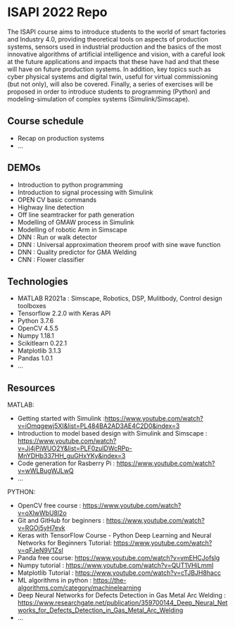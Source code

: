 # ISAPI 2022 Repo

The ISAPI course aims to introduce students to the world of smart factories and Industry 4.0, providing theoretical tools on aspects of production systems, sensors used in industrial production and the basics of the most innovative algorithms of artificial intelligence and vision, with a careful look at the future applications and impacts that these have had and that these will have on future production systems. In addition, key topics such as cyber physical systems and digital twin, useful for virtual commissioning (but not only), will also be covered. Finally, a series of exercises will be proposed in order to introduce students to programming (Python) and modeling-simulation of complex systems (Simulink/Simscape).

## Course schedule

* Recap on production systems
* ...

## DEMOs

* Introduction to python programming
* Introduction to signal processing with Simulink
* OPEN CV basic commands
* Highway line detection
* Off line seamtracker for path generation 
* Modelling of GMAW process in Simulink
* Modelling of robotic Arm in Simscape
* DNN : Run or walk detector
* DNN : Universal approximation theorem proof with sine wave function
* DNN : Quality predictor for GMA Welding
* CNN : Flower classifier


## Technologies
* MATLAB R2021a : Simscape, Robotics, DSP, Mulitbody, Control design toolboxes
* Tensorflow 2.2.0 with Keras API
* Python 3.7.6
* OpenCV 4.5.5
* Numpy 1.18.1
* Scikitlearn 0.22.1
* Matplotlib 3.1.3
* Pandas 1.0.1
* ...
## Resources 

MATLAB: 
* Getting started with Simulink :https://www.youtube.com/watch?v=iOmqgewj5XI&list=PL484BA2AD3AE4C2D0&index=3
* Introduction to model based design with Simulink and Simscape : https://www.youtube.com/watch?v=Jj4jPiWUO2Y&list=PLF0zuIDWcRPp-MnYDHb337HH_guGHxYKy&index=3
* Code generation for Rasberry Pi : https://www.youtube.com/watch?v=wWLBugWJLwQ
* ...

PYTHON: 
* OpenCV free course : https://www.youtube.com/watch?v=oXlwWbU8l2o
* Git and GitHub for beginners : https://www.youtube.com/watch?v=RGOj5yH7evk
* Keras with TensorFlow Course - Python Deep Learning and Neural Networks for Beginners Tutorial: https://www.youtube.com/watch?v=qFJeN9V1ZsI
* Panda free course: https://www.youtube.com/watch?v=vmEHCJofslg
* Numpy tutorial : https://www.youtube.com/watch?v=QUT1VHiLmmI
* Matplotlib Tutorial : https://www.youtube.com/watch?v=cTJBJH8hacc
* ML algorithms in python : https://the-algorithms.com/category/machinelearning
* Deep Neural Networks for Defects Detection in Gas Metal Arc Welding : https://www.researchgate.net/publication/359700144_Deep_Neural_Networks_for_Defects_Detection_in_Gas_Metal_Arc_Welding
* ...
